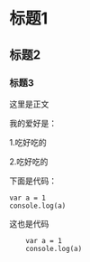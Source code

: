 # 标题1

## 标题2

### 标题3


这里是正文

我的爱好是：

1.吃好吃的

2.吃好吃的


下面是代码：

    var a = 1
    console.log(a)
    
    
这也是代码
```
    var a = 1
    console.log(a)
```
